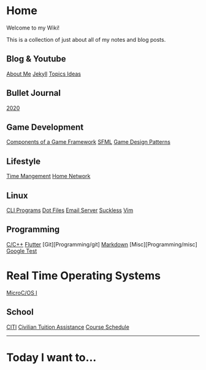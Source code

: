# Home
Welcome to my Wiki! 

This is a collection of just about all of my notes and blog posts.

## Blog & Youtube
[About Me](BlogAndYT/aboutme)
[Jekyll](BlogAndYT/jekyll)
[Topics Ideas](BlogAndYT/topicideas)

## Bullet Journal
[2020](diary/diary)

## Game Development
[Components of a Game Framework](GameDevelopment/componentsofgameframework)
[SFML](GameDevelopment/sfml)
[Game Design Patterns](GameDevelopment/gamedesignpatterns)

## Lifestyle
[Time Mangement](timemanagement)
[Home Network](homenetworknotes)

## Linux
[CLI Programs](cliprograms)
[Dot Files](dotfiles)
[Email Server](Linux/emailserver)
[Suckless](suckless)
[Vim](Linux/vim)

## Programming
[C/C++](Programming/c++)
[Flutter](Programming/flutter)
[Git][Programming/git]
[Markdown](Programming/markdown)
[Misc][Programming/misc]
[Google Test](Programming/googletest)

# Real Time Operating Systems
[MicroC/OS I](RTOS/microci)

## School
[CITI](School/citi)
[Civilian Tuition Assistance](School/civta)
[Course Schedule](School/courseSchedule)

---

# Today I want to...
